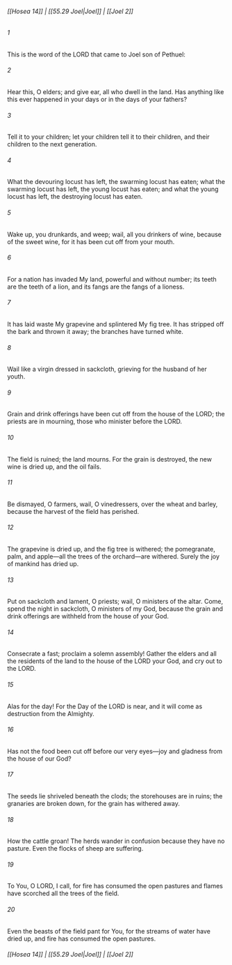 
###### [[Hosea 14]] | [[55.29 Joel|Joel]] | [[Joel 2]]

###### 1
This is the word of the LORD that came to Joel son of Pethuel:
###### 2
Hear this, O elders; and give ear, all who dwell in the land. Has anything like this ever happened in your days or in the days of your fathers?
###### 3
Tell it to your children; let your children tell it to their children, and their children to the next generation.
###### 4
What the devouring locust has left, the swarming locust has eaten; what the swarming locust has left, the young locust has eaten; and what the young locust has left, the destroying locust has eaten.
###### 5
Wake up, you drunkards, and weep; wail, all you drinkers of wine, because of the sweet wine, for it has been cut off from your mouth.
###### 6
For a nation has invaded My land, powerful and without number; its teeth are the teeth of a lion, and its fangs are the fangs of a lioness.
###### 7
It has laid waste My grapevine and splintered My fig tree. It has stripped off the bark and thrown it away; the branches have turned white.
###### 8
Wail like a virgin dressed in sackcloth, grieving for the husband of her youth.
###### 9
Grain and drink offerings have been cut off from the house of the LORD; the priests are in mourning, those who minister before the LORD.
###### 10
The field is ruined; the land mourns. For the grain is destroyed, the new wine is dried up, and the oil fails.
###### 11
Be dismayed, O farmers, wail, O vinedressers, over the wheat and barley, because the harvest of the field has perished.
###### 12
The grapevine is dried up, and the fig tree is withered; the pomegranate, palm, and apple—all the trees of the orchard—are withered. Surely the joy of mankind has dried up.
###### 13
Put on sackcloth and lament, O priests; wail, O ministers of the altar. Come, spend the night in sackcloth, O ministers of my God, because the grain and drink offerings are withheld from the house of your God.
###### 14
Consecrate a fast; proclaim a solemn assembly! Gather the elders and all the residents of the land to the house of the LORD your God, and cry out to the LORD.
###### 15
Alas for the day! For the Day of the LORD is near, and it will come as destruction from the Almighty.
###### 16
Has not the food been cut off before our very eyes—joy and gladness from the house of our God?
###### 17
The seeds lie shriveled beneath the clods; the storehouses are in ruins; the granaries are broken down, for the grain has withered away.
###### 18
How the cattle groan! The herds wander in confusion because they have no pasture. Even the flocks of sheep are suffering.
###### 19
To You, O LORD, I call, for fire has consumed the open pastures and flames have scorched all the trees of the field.
###### 20
Even the beasts of the field pant for You, for the streams of water have dried up, and fire has consumed the open pastures.

###### [[Hosea 14]] | [[55.29 Joel|Joel]] | [[Joel 2]]
